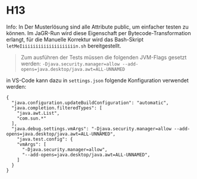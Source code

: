 # H13
Info: In Der Musterlösung sind alle Attribute public, um einfacher testen zu können. Im JaGR-Run wird diese Eigenschaft per Bytecode-Transformation erlangt, für die Manuelle Korrektur wird das Bash-Skript `letMeIiiiiiiiiiiiiiiiiiiiin.sh` bereitgestellt.

> Zum ausführen der Tests müssen die folgenden JVM-Flags gesetzt werden:
`-Djava.security.manager=allow --add-opens=java.desktop/java.awt=ALL-UNNAMED`

in VS-Code kann dazu in `settings.json` folgende Konfiguration verwendet werden:
```jsonc
{
  "java.configuration.updateBuildConfiguration": "automatic",
  "java.completion.filteredTypes": [
    "java.awt.List",
    "com.sun.*"
  ],
  "java.debug.settings.vmArgs": "-Djava.security.manager=allow --add-opens=java.desktop/java.awt=ALL-UNNAMED",
    "java.test.config": {
    "vmArgs": [
      "-Djava.security.manager=allow",
      "--add-opens=java.desktop/java.awt=ALL-UNNAMED",
    ]
  }
}

```
